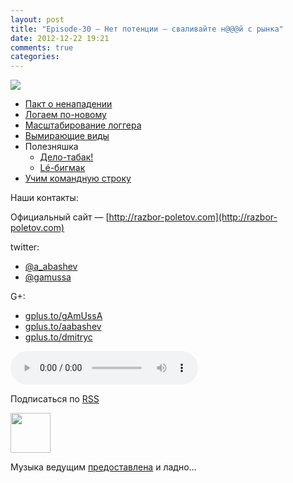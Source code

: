 ```yaml
---
layout: post
title: "Episode-30 – Нет потенции — сваливайте н@@@й с рынка"
date: 2012-12-22 19:21
comments: true
categories: 
---
```


<img src="http://s.rpod.ru/data/pictures/00/00/01/01/92/bc3dfe4850778c6d3f5665d9d2a83a14.png">

- [Пакт о ненападении](http://www.cnews.ru/top/2012/11/21/pakt_o_nenapadenii_parallels_dogovorilas_s_yandeksom_kasperskim_i_drugimi_ne_hantit_programmistov_510502) 
- [Логаем по-новому](http://www.grobmeier.de/the-new-log4j-2-0-05122012.html)
- [Масштабирование логгера](http://techblog.netflix.com/2012/11/announcing-bitz4j-scalable-logging.html)
- [Вымирающие виды](http://news.dice.com/2012/08/08/it-roles-becoming-obsolete/)
- Полезняшка
    - [Дело-табак!](http://tobacco.noroutine.me)
    - [Lé-бигмак](http://www.git-legit.org)
- [Учим командную строку](http://coding.smashingmagazine.com/2012/10/29/powerful-command-line-tools-developers/)

Наши контакты:

Официальный сайт — [http://razbor-poletov.com](http://razbor-poletov.com)

twitter: 

 * [@a_abashev](https://twitter.com/#!/a_abashev) 
 * [@gamussa](https://twitter.com/#!/gamussa)

G+:

 * [gplus.to/gAmUssA](http://gplus.to/gAmUssA) 
 * [gplus.to/aabashev](http://gplus.to/aabashev) 
 * [gplus.to/dmitryc](http://gplus.to/dmitryc)

<!-- player goes here-->

<audio controls="controls">
  <source src="http://traffic.libsyn.com/razborpoletov/razbor_30.mp3" type="audio/mp3" />
  Your browser does not support the audio tag.
</audio>

Подписаться по [RSS](http://feeds.feedburner.com/razbor-podcast)

<!-- episode file link goes here-->
<a href="http://traffic.libsyn.com/razborpoletov/razbor_30.mp3" imageanchor="1" style="clear: left; margin-bottom: 1em; margin-left: auto; margin-right: 2em;"><img border="0" height="64" src="http://2.bp.blogspot.com/-qkfh8Q--dks/T0gixAMzuII/AAAAAAAAHD0/O5LbF3vvBNQ/s200/1330127522_mp3.png" width="64" /></a>

Музыка ведущим [предоставлена](http://www.audiobank.fm/single-music/27/111/More-And-Less/) и ладно...
